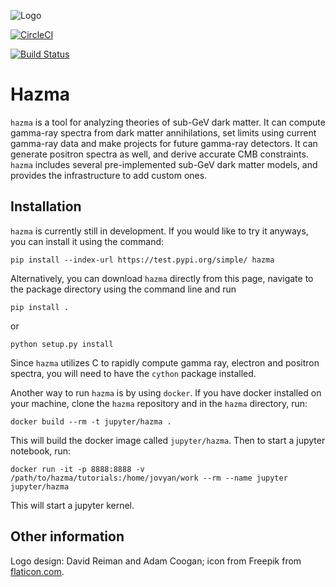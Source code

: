 ![Logo](docs/source/_static/img/hazma_logo_large.png)


[![CircleCI](https://circleci.com/gh/LoganAMorrison/Hazma.svg?style=svg)](https://circleci.com/gh/LoganAMorrison/Hazma)

[![Build Status](https://travis-ci.org/LoganAMorrison/Hazma.svg?branch=master)](https://travis-ci.org/LoganAMorrison/Hazma)

# Hazma

`hazma` is a tool for analyzing theories of sub-GeV dark matter. It can compute gamma-ray spectra from dark matter annihilations, set limits using current gamma-ray data and make projects for future gamma-ray detectors. It can generate positron spectra as well, and derive accurate CMB constraints. `hazma` includes several pre-implemented sub-GeV dark matter models, and provides the infrastructure to add custom ones.

## Installation

`hazma` is currently still in development. If you would like to try it anyways, you can install it using the command:

    pip install --index-url https://test.pypi.org/simple/ hazma

Alternatively, you can download `hazma` directly from this page, navigate to the package directory using the command line and run

    pip install .

or

    python setup.py install

Since `hazma` utilizes C to rapidly compute gamma ray, electron and positron spectra, you will need to have the `cython` package installed.

Another way to run `hazma` is by using `docker`. If you have docker installed on your machine, clone the `hazma` repository and in the `hazma` directory, run:

    docker build --rm -t jupyter/hazma .

This will build the docker image called `jupyter/hazma`. Then to start a jupyter notebook, run:

    docker run -it -p 8888:8888 -v /path/to/hazma/tutorials:/home/jovyan/work --rm --name jupyter jupyter/hazma

This will start a jupyter kernel.

## Other information

Logo design: David Reiman and Adam Coogan; icon from Freepik from [flaticon.com](flaticon.com).
